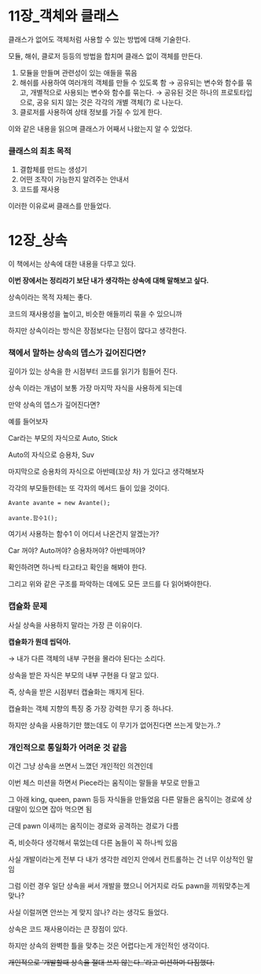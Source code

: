 # 11장_객체와 클래스

클래스가 없어도 객체처럼 사용할 수 있는 방법에 대해 기술한다.

모듈, 해쉬, 클로저 등등의 방법을 합치며 클래스 없이 객체를 만든다.

1. 모듈을 만들며 관련성이 있는 애들을 묶음
2. 해쉬를 사용하여 여러개의 객체를 만들 수 있도록 함
→ 공유되는 변수와 함수를 묶고, 개별적으로 사용되는 변수와 함수를 묶는다.
→ 공유된 것은 하나의 프로토타입으로, 공유 되지 않는 것은 각각의 개별 객체(?) 로 나눈다.
3. 클로저를 사용하여 상태 정보를 가질 수 있게 한다.

이와 같은 내용을 읽으며 클래스가 어째서 나왔는지 알 수 있었다.

### 클래스의 최초 목적

1. 결합체를 만드는 생성기
2. 어떤 조작이 가능한지 알려주는 안내서
3. 코드를 재사용

이러한 이유로써 클래스를 만들었다.

# 12장_상속

이 책에서는 상속에 대한 내용을 다루고 있다.

**이번 장에서는 정리라기 보단 내가 생각하는 상속에 대해 말해보고 싶다.**

상속이라는 목적 자체는 좋다.

코드의 재사용성을 높이고, 비슷한 애들끼리 묶을 수 있으니까

하지만 상속이라는 방식은 장점보다는 단점이 많다고 생각한다.

### 책에서 말하는 상속의 뎁스가 깊어진다면?

깊이가 있는 상속을 한 시점부터 코드를 읽기가 힘들어 진다.

상속 이라는 개념이 보통 가장 마지막 자식을 사용하게 되는데

만약 상속의 뎁스가 깊어진다면?

예를 들어보자

Car라는 부모의 자식으로 Auto, Stick

Auto의 자식으로 승용차, Suv

마지막으로 승용차의 자식으로 아반떼(꼬상 차) 가 있다고 생각해보자

각각의 부모들한테는 또 각자의 메서드 들이 있을 것이다.

`Avante avante = new Avante();`

`avante.함수1();`

여기서 사용하는 함수1 이 어디서 나온건지 알겠는가?

Car 꺼야? Auto꺼야? 승용차꺼야? 아반떼꺼야?

확인하려면 하나씩 타고타고 확인을 해봐야 한다.

그리고 위와 같은 구조를 파악하는 데에도 모든 코드를 다 읽어봐야한다.

### 캡슐화 문제

사실 상속을 사용하지 말라는 가장 큰 이유이다.

**캡슐화가 뭔데 씹덕아.**

→ 내가 다른 객체의 내부 구현을 몰라야 된다는 소리다.

상속을 받은 자식은 부모의 내부 구현을 다 알고 있다.

즉, 상속을 받은 시점부터 캡슐화는 깨지게 된다.

캡슐화는 객체 지향의 특징 중 가장 강력한 무기 중 하나다.

하지만 상속을 사용하기만 했는데도 이 무기가 없어진다면 쓰는게 맞는가..?

### 개인적으로 통일화가 어려운 것 같음

이건 그냥 상속을 쓰면서 느꼈던 개인적인 의견인데

이번 체스 미션을 하면서 Piece라는 움직이는 말들을 부모로 만들고

그 아래 king, queen, pawn 등등 자식들을 만들었음
다른 말들은 움직이는 경로에 상대말이 있으면 잡아 먹으면 됨

근데 pawn 이새끼는 움직이는 경로와 공격하는 경로가 다름

즉, 비슷하다 생각해서 묶었는데 다른 놈들이 꼭 하나씩 있음

사실 개발이라는게 전부 다 내가 생각한 레인지 안에서 컨트롤하는 건 너무 이상적인 말임

그럼 이런 경우 일단 상속을 써서 개발을 했으니 어거지로 라도 pawn을 끼워맞추는게 맞나?

사실 이럴꺼면 안쓰는 게 맞지 않나? 라는 생각도 들었다.

상속은 코드 재사용이라는 큰 장점이 있다.

하지만 상속의 완벽한 틀을 맞추는 것은 어렵다는게 개인적인 생각이다.

~~개인적으로 ‘개발할때 상속을 절대 쓰지 않는다..’라고 미션하며 다짐했다.~~
